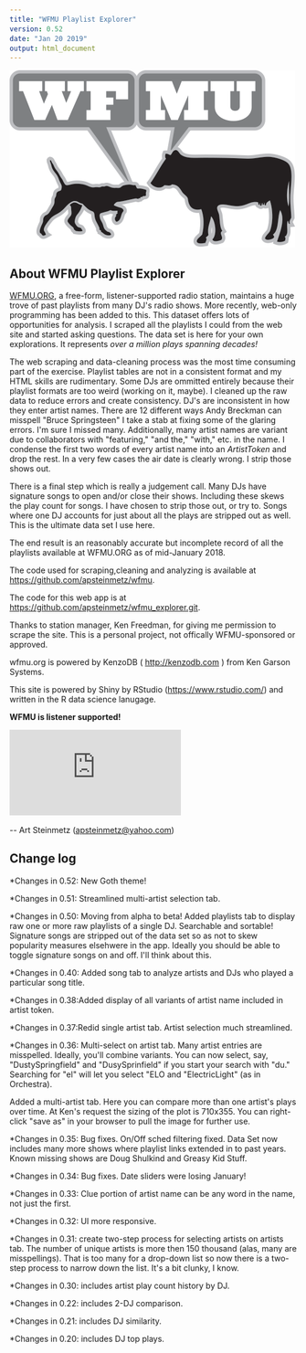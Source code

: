 ```yaml
---
title: "WFMU Playlist Explorer"
version: 0.52
date: "Jan 20 2019"
output: html_document
---
```

![](BadgeCourage.png) 

## About WFMU Playlist Explorer
[WFMU.ORG](http:www.wfmu.org), a free-form, listener-supported radio station, maintains a huge trove of past playlists from many DJ's radio shows.  More recently, web-only programming has been added to this.  This dataset offers lots of opportunities for analysis.  I scraped all the playlists I could from the web site and started asking questions.  The data set is here for your own explorations. It represents *over a million plays spanning decades!*

The web scraping and data-cleaning process was the most time consuming part of the exercise. Playlist tables are not in a consistent format and my HTML skills are rudimentary.  Some DJs are ommitted entirely because their playlist formats are too weird (working on it, maybe). I cleaned up the raw data to reduce errors and create consistency.  DJ's are inconsistent in how they enter artist names.  There are 12 different ways Andy Breckman can misspell "Bruce Springsteen"  I take a stab at fixing some of the glaring errors. I'm sure I missed many. Additionally, many artist names are variant due to collaborators with "featuring," "and the," "with," etc. in the name.  I condense the first two words of every artist name into an *ArtistToken* and drop the rest. In a very few cases the air date is clearly wrong. I strip those shows out.

There is a final step which is really a judgement call.  Many DJs have signature songs to open and/or close their shows.  Including these skews the play count for songs.  I have chosen to strip those out, or try to.  Songs where one DJ accounts for just about all the plays are stripped out as well.  This is the ultimate data set I use here.

The end result is an reasonably accurate but incomplete record of all the playlists available at WFMU.ORG as of mid-January 2018.  

The code used for scraping,cleaning and analyzing is available at https://github.com/apsteinmetz/wfmu.

The code for this web app is at https://github.com/apsteinmetz/wfmu_explorer.git.

Thanks to station manager, Ken Freedman, for giving me permission to scrape the site.  This is a personal project, not offically WFMU-sponsored or approved.

wfmu.org is powered by KenzoDB ( http://kenzodb.com ) from Ken Garson Systems.

This site is powered by Shiny by RStudio (https://www.rstudio.com/) and written in the R data science lanugage.

**WFMU is listener supported!**

<iframe src="https://pledge.wfmu.org/pledge-widget?program=TW" frameborder="0"></iframe>


-- Art Steinmetz (apsteinmetz@yahoo.com)

## Change log

*Changes in 0.52: New Goth theme!

*Changes in 0.51: Streamlined multi-artist selection tab.

*Changes in 0.50:  Moving from alpha to beta! Added playlists tab to display raw one or more raw playlists of a single DJ.  Searchable and sortable!  Signature songs are stripped out of the data set so as not to skew popularity measures elsehwere in the app. Ideally you should be able to toggle signature songs on and off.  I'll think about this.

*Changes in 0.40: Added song tab to analyze artists and DJs who played a particular song title.

*Changes in 0.38:Added display of all variants of artist name included in artist token.

*Changes in 0.37:Redid single artist tab.  Artist selection much streamlined.

*Changes in 0.36: Multi-select on artist tab.  Many artist entries are misspelled.  Ideally, you'll combine variants.  You can now select, say, "DustySpringfield" and "DusySprinfield" if you start your search with "du."  Searching for "el" will let you select "ELO and "ElectricLight" (as in Orchestra).

Added a multi-artist tab.  Here you can compare more than one artist's plays over time.  At Ken's request the sizing of the plot is 710x355.  You can right-click "save as" in your browser to pull the image for further use.

*Changes in 0.35: Bug fixes. On/Off sched filtering fixed.  Data Set now includes many more shows where playlist links extended in to past years.  Known missing shows are Doug Shulkind and Greasy Kid Stuff.

*Changes in 0.34: Bug fixes. Date sliders were losing January!  

*Changes in 0.33: Clue portion of artist name can be any word in the name, not just the first.

*Changes in 0.32: UI more responsive.

*Changes in 0.31: create two-step process for selecting artists on artists tab.  The number of unique artists is more then 150 thousand (alas, many are misspellings).  That is too many for a drop-down list so now there is a two-step process to narrow down the list.  It's a bit clunky, I know.

*Changes in 0.30: includes artist play count history by DJ.

*Changes in 0.22: includes 2-DJ comparison.

*Changes in 0.21: includes DJ similarity.

*Changes in 0.20: includes DJ top plays.

